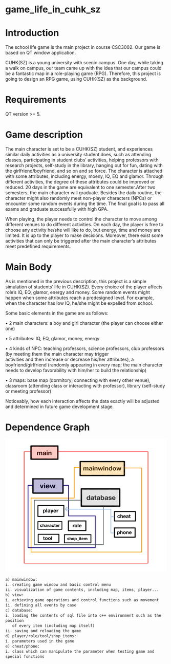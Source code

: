 # game_life_in_cuhk_sz

Introduction
===
  The school life game is the main project in course CSC3002. Our game is based on QT window application.

  CUHK(SZ) is a young university with scenic campus. One day, while taking a walk on campus, 
our team came up with the idea that our campus could be a fantastic map in a role-playing game (RPG). 
Therefore, this project is going to design an RPG game, using CUHK(SZ) as the background. 

Requirements
===
QT version >= 5.

Game description
===
  The main character is set to be a CUHK(SZ) student, and experiences similar daily activities as a university student does, 
such as attending classes, participating in student clubs’ activities, helping professors with research projects, 
self-study in the library, hanging out for fun, dating with the girlfriend/boyfriend, and so on and so force. 
The character is attached with some attributes, including energy, moeny, IQ, EQ and glamor. 
Through different activities, the degree of these attributes could be improved or reduced. 
20 days in the game are equivalent to one semester.After two semesters, the main character will graduate. Besides the daily routine, 
the character might also randomly meet non-player characters (NPCs) or encounter some random events during the time. 
The final goal is to pass all exams and graduate successfully with high GPA. 

  When playing, the player needs to control the character to move among different venues to do different activities. 
On each day, the player is free to choose any activity he/she will like to do, but energy, time and money are limited. 
It is up to the player to make decisions. Moreover, there exist some activities that can only be triggered after 
the main character’s attributes meet predefined requirements. 


Main Body
===
  As is mentioned in the previous description, this project is a simple simulation of students’ life in CUHK(SZ). Every choice of the player affects role’s IQ, EQ, glamor, energy and money. Some random events might happen when some attributes reach a predesigned level. For example, when the character has low IQ, he/she might be expelled from school. 
  
  Some basic elements in the game are as follows:
  
  • 2 main characters: a boy and girl character (the player can choose either one)
  
  • 5 attributes: IQ, EQ, glamor, money, energy 
  
  • 4 kinds of NPC: teaching professors, science professors, club professors (by meeting them the main character may trigger         
    activities and then increase or decrease his/her attributes), a boyfriend/girlfriend (randomly appearing in every map; the
    main character needs to develop favorability with him/her to build the relationship)
  
  • 3 maps: base map (dormitory; connecting with every other venue), classroom (attending class or interacting with professor),
    library (self-study or meeting professor)
      
  Noticeably, how each interaction affects the data exactly will be adjusted and determined in future game development stage.
  
Dependence Graph
===

![](https://github.com/cuhk-sz-game/game_life_in_cuhk_sz/blob/master/pic/denpendence.png)


    a) mainwindow:
    i. creating game window and basic control menu
    ii. visualization of game contents, including map, items, player...
    b) view:
    i. achieving game operations and control functions such as movement
    ii. defining all events by case
    c) database:
    i. loading the contents of sql file into c++ environment such as the position
       of every item (including map itself)
    ii. saving and reloading the game
    d) player/role/tool/shop_items:
    i. parameters used in the game
    e) cheat/phone:
    i. class which can manipulate the parameter when testing game and special functions
